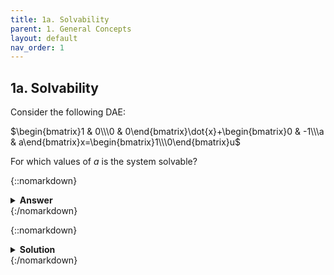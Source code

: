 ```yaml
---
title: 1a. Solvability
parent: 1. General Concepts
layout: default
nav_order: 1
---
```


## 1a. Solvability

Consider the following DAE:

$\begin{bmatrix}1 & 0\\\0 & 0\end{bmatrix}\dot{x}+\begin{bmatrix}0 & -1\\\a & a\end{bmatrix}x=\begin{bmatrix}1\\\0\end{bmatrix}u$

For which values of $a$ is the system solvable?

{::nomarkdown}<details><summary><strong>Answer</strong></summary>{:/nomarkdown}

$a\ne 0$

{::nomarkdown}</details>{:/nomarkdown}

{::nomarkdown}<details><summary><strong>Solution</strong></summary>{:/nomarkdown}
A first-order system on the form $\mathbf{A}x=\mathbf{B}$ is solvable if $\det(\mathbf{A})\ne 0$.

We can rewrite our DAE to the same form by converting to Laplace:

$\left(\begin{bmatrix}1 & 0\\\0 & 0\end{bmatrix}s +\begin{bmatrix}0 & -1\\\a & a\end{bmatrix}\right)x=\begin{bmatrix}1\\\0\end{bmatrix}u \Rightarrow$

$\begin{bmatrix}s & -1\\\a & a\end{bmatrix}x=\begin{bmatrix}1\\\0\end{bmatrix}u $

$\det(\mathbf{A}) = \det\begin{bmatrix}s & -1\\\a & a\end{bmatrix} = a(s+1)$

As can be seen, the system is solvable assuming $a\ne 0$.
{::nomarkdown}</details>{:/nomarkdown}


